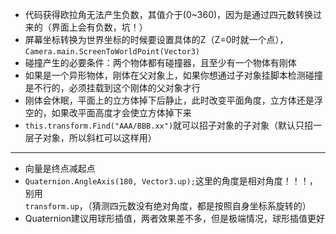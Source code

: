- 代码获得欧拉角无法产生负数，其值介于(0~360)，因为是通过四元数转换过来的（界面上会有负数，坑！）
- 屏幕坐标转换为世界坐标的时候要设置具体的Z（Z=0时就一个点），`Camera.main.ScreenToWorldPoint(Vector3)`
- 碰撞产生的必要条件：两个物体都有碰撞器，且至少有一个物体有刚体
- 如果是一个异形物体，刚体在父对象上，如果你想通过子对象挂脚本检测碰撞是不行的，必须挂载到这个刚体的父对象才行
- 刚体会休眠，平面上的立方体掉下后静止，此时改变平面角度，立方体还是浮空的，如果改平面高度才会使立方体掉下来
- `this.transform.Find("AAA/BBB.xx")`就可以招子对象的子对象（默认只招一层子对象，所以斜杠可以这样用）

---


- 向量是终点减起点
- `Quaternion.AngleAxis(180, Vector3.up);`这里的角度是相对角度！！！，别用`transform.up`，（猜测四元数没有绝对角度，都是按照自身坐标系旋转的）
- Quaternion建议用球形插值，两者效果差不多，但是极端情况，球形插值更好